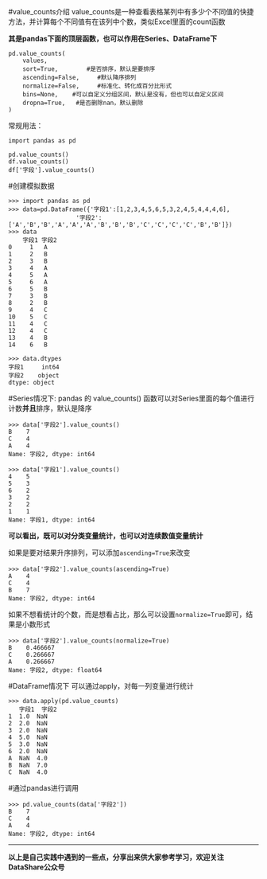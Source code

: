 #value_counts介绍
value_counts是一种查看表格某列中有多少个不同值的快捷方法，并计算每个不同值有在该列中个数，类似Excel里面的count函数

**其是pandas下面的顶层函数，也可以作用在Series、DataFrame下**
```
pd.value_counts(
    values,
    sort=True,        #是否排序，默认是要排序
    ascending=False,     #默认降序排列
    normalize=False,     #标准化、转化成百分比形式
    bins=None,    #可以自定义分组区间，默认是没有，但也可以自定义区间
    dropna=True,   #是否删除nan，默认删除
)
```
常规用法：
```
import pandas as pd

pd.value_counts()
df.value_counts()
df['字段'].value_counts()
```
#创建模拟数据
```
>>> import pandas as pd
>>> data=pd.DataFrame({'字段1':[1,2,3,4,5,6,5,3,2,4,5,4,4,4,6],
                   '字段2':['A','B','B','A','A','A','B','B','B','C','C','C','C','B','B']})
>>> data
    字段1 字段2
0     1   A
1     2   B
2     3   B
3     4   A
4     5   A
5     6   A
6     5   B
7     3   B
8     2   B
9     4   C
10    5   C
11    4   C
12    4   C
13    4   B
14    6   B

>>> data.dtypes
字段1     int64
字段2    object
dtype: object
```
#Series情况下:
pandas 的 value_counts() 函数可以对Series里面的每个值进行计数**并且**排序，默认是降序
```
>>> data['字段2'].value_counts()
B    7
C    4
A    4
Name: 字段2, dtype: int64

>>> data['字段1'].value_counts()
4    5
5    3
6    2
3    2
2    2
1    1
Name: 字段1, dtype: int64
```
**可以看出，既可以对分类变量统计，也可以对连续数值变量统计**

如果是要对结果升序排列，可以添加`ascending=True`来改变
```
>>> data['字段2'].value_counts(ascending=True)
A    4
C    4
B    7
Name: 字段2, dtype: int64
```
如果不想看统计的个数，而是想看占比，那么可以设置`normalize=True`即可，结果是小数形式
```
>>> data['字段2'].value_counts(normalize=True)
B    0.466667
C    0.266667
A    0.266667
Name: 字段2, dtype: float64
```
#DataFrame情况下
可以通过apply，对每一列变量进行统计
```
>>> data.apply(pd.value_counts)
   字段1  字段2
1  1.0  NaN
2  2.0  NaN
3  2.0  NaN
4  5.0  NaN
5  3.0  NaN
6  2.0  NaN
A  NaN  4.0
B  NaN  7.0
C  NaN  4.0
```
#通过pandas进行调用
```
>>> pd.value_counts(data['字段2'])
B    7
C    4
A    4
Name: 字段2, dtype: int64
```
**************************************************************************
**以上是自己实践中遇到的一些点，分享出来供大家参考学习，欢迎关注DataShare公众号**
